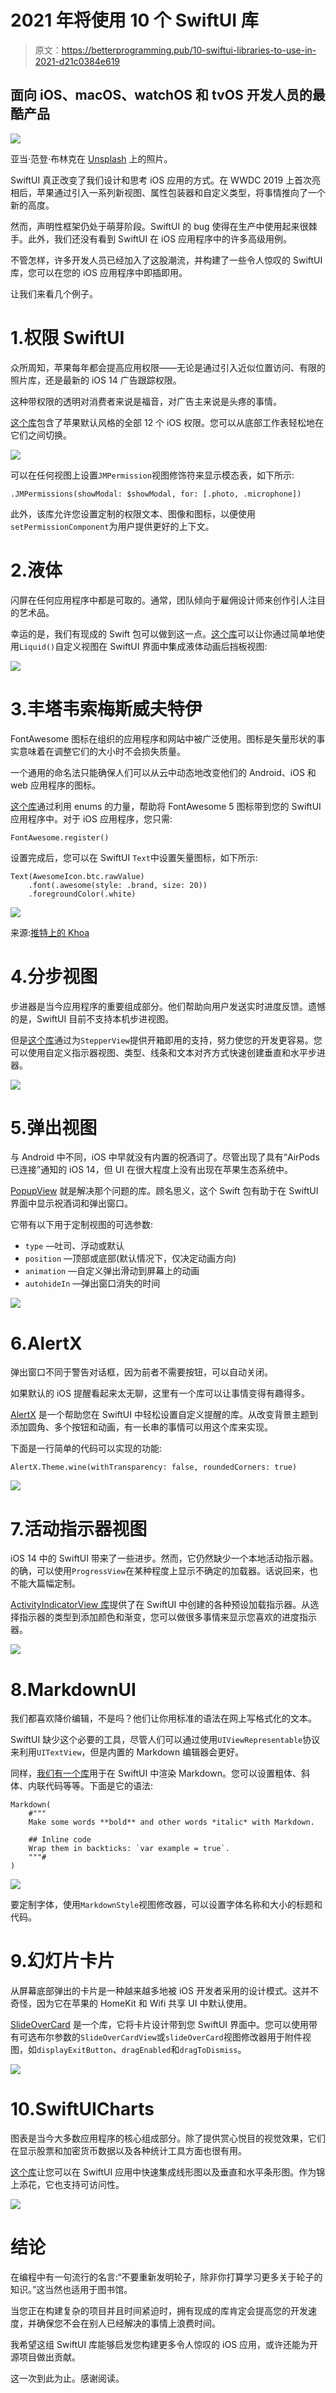 # 2021 年将使用 10 个 SwiftUI 库

> 原文：<https://betterprogramming.pub/10-swiftui-libraries-to-use-in-2021-d21c0384e619>

## 面向 iOS、macOS、watchOS 和 tvOS 开发人员的最酷产品

![](img/b73b7c87aec522c79dce0abd18964445.png)

亚当·范登·布林克在 [Unsplash](https://unsplash.com?utm_source=medium&utm_medium=referral) 上的照片。

SwiftUI 真正改变了我们设计和思考 iOS 应用的方式。在 WWDC 2019 上首次亮相后，苹果通过引入一系列新视图、属性包装器和自定义类型，将事情推向了一个新的高度。

然而，声明性框架仍处于萌芽阶段。SwiftUI 的 bug 使得在生产中使用起来很棘手。此外，我们还没有看到 SwiftUI 在 iOS 应用程序中的许多高级用例。

不管怎样，许多开发人员已经加入了这股潮流，并构建了一些令人惊叹的 SwiftUI 库，您可以在您的 iOS 应用程序中即插即用。

让我们来看几个例子。

# 1.权限 SwiftUI

众所周知，苹果每年都会提高应用权限——无论是通过引入近似位置访问、有限的照片库，还是最新的 iOS 14 广告跟踪权限。

这种带权限的透明对消费者来说是福音，对广告主来说是头疼的事情。

[这个库](https://github.com/jevonmao/PermissionsSwiftUI)包含了苹果默认风格的全部 12 个 iOS 权限。您可以从底部工作表轻松地在它们之间切换。

![](img/68d157b6a3b0fa5ec33bcb0e9d472414.png)

可以在任何视图上设置`JMPermission`视图修饰符来显示模态表，如下所示:

```
.JMPermissions(showModal: $showModal, for: [.photo, .microphone])
```

此外，该库允许您设置定制的权限文本、图像和图标，以便使用`setPermissionComponent`为用户提供更好的上下文。

# 2.液体

闪屏在任何应用程序中都是可取的。通常，团队倾向于雇佣设计师来创作引人注目的艺术品。

幸运的是，我们有现成的 Swift 包可以做到这一点。[这个库](https://github.com/maustinstar/liquid)可以让你通过简单地使用`Liquid()`自定义视图在 SwiftUI 界面中集成液体动画后挡板视图:

![](img/a3695453dac8ecb4995aea06f6cd3b69.png)

# 3.丰塔韦索梅斯威夫特伊

FontAwesome 图标在组织的应用程序和网站中被广泛使用。图标是矢量形状的事实意味着在调整它们的大小时不会损失质量。

一个通用的命名法只能确保人们可以从云中动态地改变他们的 Android、iOS 和 web 应用程序的图标。

[这个库](https://github.com/onmyway133/FontAwesomeSwiftUI)通过利用 enums 的力量，帮助将 FontAwesome 5 图标带到您的 SwiftUI 应用程序中。对于 iOS 应用程序，您只需:

```
FontAwesome.register()
```

设置完成后，您可以在 SwiftUI `Text`中设置矢量图标，如下所示:

```
Text(AwesomeIcon.btc.rawValue)
    .font(.awesome(style: .brand, size: 20))
    .foregroundColor(.white)
```

![](img/a81b6d95e13ff887a59a6918b5bfa000.png)

来源:[推特上的 Khoa](https://twitter.com/onmyway133/status/1317795562444509188)

# 4.分步视图

步进器是当今应用程序的重要组成部分。他们帮助向用户发送实时进度反馈。遗憾的是，SwiftUI 目前不支持本机步进视图。

但是[这个库](https://github.com/badrinathvm/StepperView)通过为`StepperView`提供开箱即用的支持，努力使您的开发更容易。您可以使用自定义指示器视图、类型、线条和文本对齐方式快速创建垂直和水平步进器。

![](img/a74a1779570e42ec9d8c42603c206355.png)

# 5.弹出视图

与 Android 中不同，iOS 中早就没有内置的祝酒词了。尽管出现了具有“AirPods 已连接”通知的 iOS 14，但 UI 在很大程度上没有出现在苹果生态系统中。

[PopupView](https://github.com/exyte/PopupView) 就是解决那个问题的库。顾名思义，这个 Swift 包有助于在 SwiftUI 界面中显示祝酒词和弹出窗口。

它带有以下用于定制视图的可选参数:

*   `type` —吐司、浮动或默认
*   `position` —顶部或底部(默认情况下，仅决定动画方向)
*   `animation` —自定义弹出滑动到屏幕上的动画
*   `autohideIn` —弹出窗口消失的时间

![](img/0ea221be3fab7e109cf14b6ce1ada081.png)

# 6.AlertX

弹出窗口不同于警告对话框，因为前者不需要按钮，可以自动关闭。

如果默认的 iOS 提醒看起来太无聊，这里有一个库可以让事情变得有趣得多。

[AlertX](https://github.com/neel-makhecha/AlertX) 是一个帮助您在 SwiftUI 中轻松设置自定义提醒的库。从改变背景主题到添加圆角、多个按钮和动画，有一长串的事情可以用这个库来实现。

下面是一行简单的代码可以实现的功能:

```
AlertX.Theme.wine(withTransparency: false, roundedCorners: true)
```

![](img/e50d3f9da6a0b410b509cfea6b13a726.png)

# 7.活动指示器视图

iOS 14 中的 SwiftUI 带来了一些进步。然而，它仍然缺少一个本地活动指示器。的确，可以使用`ProgressView`在某种程度上显示不确定的加载器。话说回来，也不能大篇幅定制。

[ActivityIndicatorView 库](https://github.com/exyte/ActivityIndicatorView)提供了在 SwiftUI 中创建的各种预设加载指示器。从选择指示器的类型到添加颜色和渐变，您可以做很多事情来显示您喜欢的进度指示器。

![](img/25f5e21b51a7ce3f6ed284322c937ae4.png)

# 8.MarkdownUI

我们都喜欢降价编辑，不是吗？他们让你用标准的语法在网上写格式化的文本。

SwiftUI 缺少这个必要的工具，尽管人们可以通过使用`UIViewRepresentable`协议来利用`UITextView`，但是内置的 Markdown 编辑器会更好。

同样，[我们有一个库](https://github.com/gonzalezreal/MarkdownUI)用于在 SwiftUI 中渲染 Markdown。您可以设置粗体、斜体、内联代码等等。下面是它的语法:

```
Markdown(
    #"""
    Make some words **bold** and other words *italic* with Markdown.

    ## Inline code
    Wrap them in backticks: `var example = true`.
    """#
)
```

![](img/514320468106384736a37682e26b4178.png)

要定制字体，使用`MarkdownStyle`视图修改器，可以设置字体名称和大小的标题和代码。

# 9.幻灯片卡片

从屏幕底部弹出的卡片是一种越来越多地被 iOS 开发者采用的设计模式。这并不奇怪，因为它在苹果的 HomeKit 和 Wifi 共享 UI 中默认使用。

[SlideOverCard](https://github.com/joogps/SlideOverCard) 是一个库，它将卡片设计带到您 SwiftUI 界面中。您可以使用带有可选布尔参数的`SlideOverCardView`或`slideOverCard`视图修改器用于附件视图，如`displayExitButton`、`dragEnabled`和`dragToDismiss`。

![](img/0714d8f8db92d0b07fb6003975a4f8b0.png)

# 10.SwiftUICharts

图表是当今大多数应用程序的核心组成部分。除了提供赏心悦目的视觉效果，它们在显示股票和加密货币数据以及各种统计工具方面也很有用。

[这个库](https://github.com/mecid/SwiftUICharts)让您可以在 SwiftUI 应用中快速集成线形图以及垂直和水平条形图。作为锦上添花，它也支持可访问性。

![](img/4f377dd1cd6408ab2de9013c1111b38c.png)

# 结论

在编程中有一句流行的名言:“不要重新发明轮子，除非你打算学习更多关于轮子的知识。”这当然也适用于图书馆。

当您正在构建复杂的项目并且时间紧迫时，拥有现成的库肯定会提高您的开发速度，并确保您不会在别人已经解决的事情上浪费时间。

我希望这组 SwiftUI 库能够启发您构建更多令人惊叹的 iOS 应用，或许还能为开源项目做出贡献。

这一次到此为止。感谢阅读。